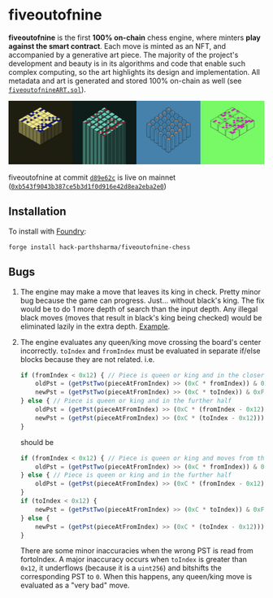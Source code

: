 # fiveoutofnine
**fiveoutofnine** is the first **100% on-chain** chess engine, where minters **play against the smart
contract**. Each move is minted as an NFT, and accompanied by a generative art piece. The majority of
the project's development and beauty is in its algorithms and code that enable such complex
computing, so the art highlights its design and implementation. All metadata and art is generated
and stored 100% on-chain as well (see [`fiveoutofnineART.sol`](https://github.com/fiveoutofnine/fiveoutofnine-chess/tree/main/src/fiveoutofnineART.sol)).

![](sample-art.png)

fiveoutofnine at commit [`d89e62c`](https://github.com/fiveoutofnine/fiveoutofnine-chess/commit/d89e62c1072db9d06d9579c4732d416cd9a4688b)
is live on mainnet ([`0xb543f9043b387ce5b3d1f0d916e42d8ea2eba2e0`](https://etherscan.io/address/0xb543f9043b387ce5b3d1f0d916e42d8ea2eba2e0#code))

## Installation
To install with [Foundry](https://github.com/gakonst/foundry):

```
forge install hack-parthsharma/fiveoutofnine-chess
```

## Bugs
1. The engine may make a move that leaves its king in check. Pretty minor bug because the game can
progress. Just... without black's king. The fix would be to do 1 more depth of search than the input
depth. Any illegal black moves (moves that result in black's king being checked) would be eliminated
lazily in the extra depth. [<u>Example</u>](https://etherscan.io/tx/0x057b4807662481a3244a25553b52e979c6c5bb3c177344b8585ff17a2a5e0222).

2. The engine evaluates any queen/king move crossing the board's center incorrectly. `toIndex` and
`fromIndex` must be evaluated in separate if/else blocks because they are not related. i.e.

    ```js
    if (fromIndex < 0x12) { // Piece is queen or king and in the closer half
        oldPst = (getPstTwo(pieceAtFromIndex) >> (0xC * fromIndex)) & 0xFFF;
        newPst = (getPstTwo(pieceAtFromIndex) >> (0xC * toIndex)) & 0xFFF;
    } else { // Piece is queen or king and in the further half
        oldPst = (getPst(pieceAtFromIndex) >> (0xC * (fromIndex - 0x12))) & 0xFFF;
        newPst = (getPst(pieceAtFromIndex) >> (0xC * (toIndex - 0x12))) & 0xFFF;
    }
    ```

    should be

    ```js
    if (fromIndex < 0x12) { // Piece is queen or king and moves from the closer half
        oldPst = (getPstTwo(pieceAtFromIndex) >> (0xC * fromIndex)) & 0xFFF;
    } else { // Piece is queen or king and in the further half
        oldPst = (getPst(pieceAtFromIndex) >> (0xC * (fromIndex - 0x12))) & 0xFFF;
    }
    if (toIndex < 0x12) {
        newPst = (getPstTwo(pieceAtFromIndex) >> (0xC * toIndex)) & 0xFFF;
    } else {
        newPst = (getPst(pieceAtFromIndex) >> (0xC * (toIndex - 0x12))) & 0xFFF;
    }
    ```

    There are some minor inaccuracies when the wrong PST is read from fortoIndex. A major inaccuracy
    occurs when `toIndex` is greater than `0x12`, it underflows (because it is a `uint256`) and
    bitshifts the corresponding PST to `0`. When this happens, any queen/king move is evaluated as a
    "very bad" move.
